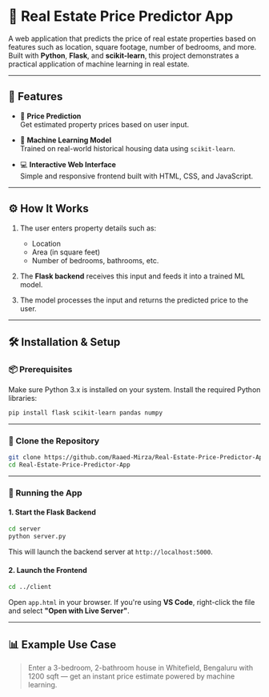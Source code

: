 # 🏡 Real Estate Price Predictor App

A web application that predicts the price of real estate properties based on features such as location, square footage, number of bedrooms, and more. Built with **Python**, **Flask**, and **scikit-learn**, this project demonstrates a practical application of machine learning in real estate.

---

## 🚀 Features

- 🔮 **Price Prediction**  
  Get estimated property prices based on user input.
  
- 🤖 **Machine Learning Model**  
  Trained on real-world historical housing data using `scikit-learn`.

- 💻 **Interactive Web Interface**  
  Simple and responsive frontend built with HTML, CSS, and JavaScript.

---

## ⚙️ How It Works

1. The user enters property details such as:
   - Location
   - Area (in square feet)
   - Number of bedrooms, bathrooms, etc.

2. The **Flask backend** receives this input and feeds it into a trained ML model.

3. The model processes the input and returns the predicted price to the user.

---

## 🛠️ Installation & Setup

### 📦 Prerequisites

Make sure Python 3.x is installed on your system. Install the required Python libraries:

```bash
pip install flask scikit-learn pandas numpy
```

---

### 📁 Clone the Repository

```bash
git clone https://github.com/Raaed-Mirza/Real-Estate-Price-Predictor-App.git
cd Real-Estate-Price-Predictor-App
```

---

### 🚀 Running the App

#### 1. Start the Flask Backend

```bash
cd server
python server.py
```

This will launch the backend server at `http://localhost:5000`.

#### 2. Launch the Frontend

```bash
cd ../client
```

Open `app.html` in your browser. If you're using **VS Code**, right-click the file and select **"Open with Live Server"**.

---

## 📊 Example Use Case

> Enter a 3-bedroom, 2-bathroom house in Whitefield, Bengaluru with 1200 sqft — get an instant price estimate powered by machine learning.

